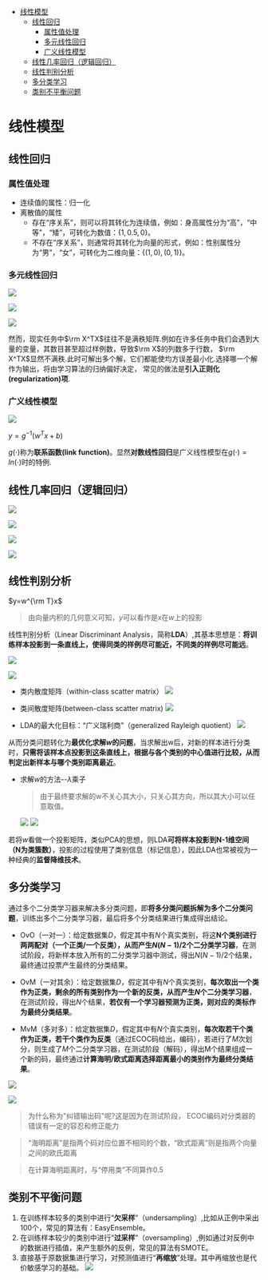 - [线性模型](#线性模型)
  - [线性回归](#线性回归)
    - [属性值处理](#属性值处理)
    - [多元线性回归](#多元线性回归)
    - [广义线性模型](#广义线性模型)
  - [线性几率回归（逻辑回归）](#线性几率回归逻辑回归)
  - [线性判别分析](#线性判别分析)
  - [多分类学习](#多分类学习)
  - [类别不平衡问题](#类别不平衡问题)


# 线性模型
## 线性回归
### 属性值处理
- 连续值的属性：归一化
- 离散值的属性
  - 存在“序关系”，则可以将其转化为连续值，例如：身高属性分为“高”，“中等”，“矮”，可转化为数值：$\{1,0.5,0\}$。
  - 不存在“序关系”，则通常将其转化为向量的形式，例如：性别属性分为“男”，“女”，可转化为二维向量：$\{(1,0),(0,1)\}$。

### 多元线性回归
![](./img/3/q61nickbic.png)

![](./img/3/q61njfrr1k.png)

![](./img/3/屏幕截图%202024-04-26%20174150.png)

然而，现实任务中$\rm X^TX$往往不是满秩矩阵.例如在许多任务中我们会遇到大量的变量，其数目甚至超过样例数，导致$\rm X$的列数多于行数， $\rm X^TX$显然不满秩.此时可解出多个解，它们都能使均方误差最小化.选择哪一个解作为输出，将由学习算法的归纳偏好决定， 常见的做法是**引入正则化(regularization)项**.

### 广义线性模型
![](./img/3/q61nk05o9n.png)

$y=g^{-1}(w^Tx+b)$

$g(\cdot)$称为**联系函数(link function)**。显然**对数线性回归**是广义线性模型在$g(\cdot)=ln(\cdot)$时的特例.

## 线性几率回归（逻辑回归）

![](./img/3/q61nmb7e9c.png)

![](./img/3/q61nogwee6.png)

![](./img/3/q61nn4rdc5.png)

![](./img/3/q61nnte8yt.png)


## 线性判别分析

$y=w^{\rm T}x$

> 由向量内积的几何意义可知，$y$可以看作是$x$在$w$上的投影

线性判别分析（Linear Discriminant Analysis，简称**LDA**）,其基本思想是：**将训练样本投影到一条直线上，使得同类的样例尽可能近，不同类的样例尽可能远**。

![](./img/3/屏幕截图%202024-05-23%20115733.png)

![](./img/3/q61nq1cwto.png)

- 类内散度矩阵（within-class scatter matrix）
  ![](./img/3/q61nrbnwtx.png)

- 类间散度矩阵(between-class scatter matrix)
  ![](./img/3/q61nsm9uou.png)

- LDA的最大化目标：“广义瑞利商”（generalized Rayleigh quotient）
  ![](./img/3/q61nt3j38x.png)

从而分类问题转化为**最优化求解$w$的问题**，当求解出w后，对新的样本进行分类时，**只需将该样本点投影到这条直线上，根据与各个类别的中心值进行比较，从而判定出新样本与哪个类别距离最近**。

- 求解$w$的方法--$\lambda$乘子
  > 由于最终要求解的w不关心其大小，只关心其方向，所以其大小可以任意取值。

  ![](./img/3/q61ntrejy3.png)
  ![](./img/3/屏幕截图%202024-05-23%20114507.png)

若将$w$看做一个投影矩阵，类似PCA的思想，则LDA**可将样本投影到N-1维空间（N为类簇数）**，投影的过程使用了类别信息（标记信息），因此LDA也常被视为一种经典的**监督降维技术**。

## 多分类学习
通过多个二分类学习器来解决多分类问题，即**将多分类问题拆解为多个二分类问题**，训练出多个二分类学习器，最后将多个分类结果进行集成得出结论。

- OvO（一对一）：给定数据集$D$，假定其中有$N$个真实类别，将这**N个类别进行两两配对（一个正类/一个反类），从而产生$N(N-1)/2$个二分类学习器**，在测试阶段，将新样本放入所有的二分类学习器中测试，得出$N(N-1)/2$个结果，最终通过投票产生最终的分类结果。

- OvM（一对其余）：给定数据集$D$，假定其中有$N$个真实类别，**每次取出一个类作为正类，剩余的所有类别作为一个新的反类，从而产生$N$个二分类学习器**，在测试阶段，得出$N$个结果，**若仅有一个学习器预测为正类，则对应的类标作为最终分类结果**。

- MvM（多对多）：给定数据集$D$，假定其中有$N$个真实类别，**每次取若干个类作为正类，若干个类作为反类**（通过ECOC码给出，编码），若进行了$M$次划分，则生成了$M$个二分类学习器，在测试阶段（解码），得出M个结果组成一个新的码，最终通过**计算海明/欧式距离选择距离最小的类别作为最终分类结果**。

![](./img/3/q61nwajjg5.png)

![](./img/3/屏幕截图%202024-05-23%20132118.png)
> 为什么称为"纠错输出码"呢?这是因为在测试阶段， ECOC编码对分类器的错误有一定的容忍和修正能力

> “海明距离”是指两个码对应位置不相同的个数，“欧式距离”则是指两个向量之间的欧氏距离

> 在计算海明距离时，与“停用类”不同算作0.5

## 类别不平衡问题
1. 在训练样本较多的类别中进行“**欠采样**”（undersampling）,比如从正例中采出100个，常见的算法有：EasyEnsemble。
2. 在训练样本较少的类别中进行“**过采样**”（oversampling）,例如通过对反例中的数据进行插值，来产生额外的反例，常见的算法有SMOTE。
3. 直接基于原数据集进行学习，对预测值进行“**再缩放**”处理。其中再缩放也是代价敏感学习的基础。
   ![](./img/3/q61nx3a32a.png)